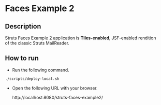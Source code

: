 Faces Example 2
=========================================

Description
-----------
Struts Faces Example 2 application is **Tiles-enabled**,
JSF-enabled rendition of the classic Struts MailReader. 


How to run
----------

- Run the following command.

```bash
./scripts/deploy-local.sh
```

- Open the following URL with your browser.

  http://localhost:8080/struts-faces-example2/